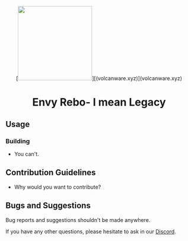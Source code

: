 <div align="center">
  [<img src="https://cdn.discordapp.com/attachments/1104320661930909797/1127951651970490388/Z.png" width="200" height="200">][(volcanware.xyz)](volcanware.xyz)
</div>

<h1 align="center">
  Envy Rebo- I mean Legacy
</h1>

## Usage

### Building
- You can't.

## Contribution Guidelines
- Why would you want to contribute?

## Bugs and Suggestions
Bug reports and suggestions shouldn't be made anywhere.

If you have any other questions, please hesitate to ask in our [Discord](https://discord.gg/rXFjkj4JqY).
